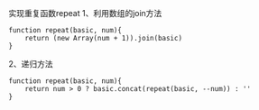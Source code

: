 实现重复函数repeat
1、利用数组的join方法

```
function repeat(basic, num){
	return (new Array(num + 1)).join(basic) 
}
```

2、递归方法

```
function repeat(basic, num){
	return num > 0 ? basic.concat(repeat(basic, --num)) : ''
}
```

